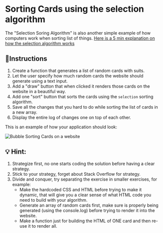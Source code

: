 # Sorting Cards using the selection algorithm

The "Selection Soring Algorithm" is also another simple example of how computers work when sorting list of things. [Here is a 5 min explanation on how the selection algorithm works](https://www.youtube.com/watch?v=g-PGLbMth_g)

## 📝Instructions

1. Create a function that generates a list of random cards with suits.
1. Let the user specify how much random cards the website should generate using a text input.
2. Add a "draw" button that when clicked it renders those cards on the website in a beautiful way.
3. Add one "sort" button that sorts the cards using the `selection` sorting algorithm.
4. Save all the changes that you hard to do while sorting the list of cards in a new array.
5. Display the entire log of changes one on top of each other.

This is an example of how your application should look:

![Bubble Sorting Cards on a website](https://projects.breatheco.de/json?slug=sorting-cards-with-select&preview)

## 💡 Hint:

1. Strategize first, no one starts coding the solution before having a clear strategy.
2. Stick to your strategy, forget about Stack Overflow for strategy.
3. Divide and conquer, try separating the exercise in smaller exercises, for example:
    - Make the hardcoded CSS and HTML before trying to make it dynamic, that will give you a clear sense of what HTML code you need to build with your algorithm.
    - Generate an array of random cards first, make sure is properly being generated (using the console.log) before trying to render it into the website.
    - Make a function just for building the HTML of ONE card and then re-use it to render all.